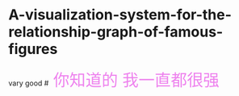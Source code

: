 # A-visualization-system-for-the-relationship-graph-of-famous-figures
vary good
#<font size=6 color="violet"> 你知道的 我一直都很强
